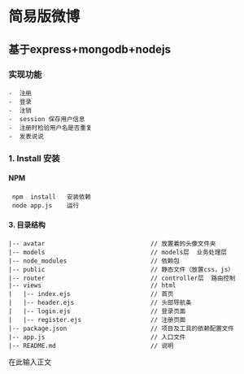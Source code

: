 ﻿# 简易版微博



## 基于express+mongodb+nodejs
###  实现功能
    -  注册
    -  登录
    -  注销
    -  session 保存用户信息
    -  注册时检验用户名是否重复
    -  发表说说
    
### 1. Install 安装
#### NPM
``` 
 npm  install   安装依赖
 node app.js    运行
```
#### 3. 目录结构

```
|-- avatar                             // 放置着的头像文件夹
|-- models                             // models层  业务处理层
|-- node_modules                       // 依赖包
|-- public                             // 静态文件（放置css，js）
|-- router                             // controller层  路由控制
|-- views                              // html
|   |-- index.ejs                      // 首页
|   |-- header.ejs                     // 头部导航条
|   |-- login.ejs                      // 登录页面
|   |-- register.ejs                   // 注册页面
|-- package.json                       // 项目及工具的依赖配置文件
|-- app.js                             // 入口文件
|-- README.md                          // 说明
```


在此输入正文




